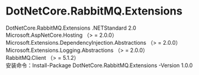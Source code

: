# DotNetCore.RabbitMQ.Extensions
DotNetCore.RabbitMQ.Extensions
.NETStandard 2.0</br>
Microsoft.AspNetCore.Hosting （> = 2.0.0）</br>
Microsoft.Extensions.DependencyInjection.Abstractions （> = 2.0.0）</br>
Microsoft.Extensions.Logging.Abstractions （> = 2.0.0）</br>
RabbitMQ.Client （> = 5.1.2）</br>
安装命令：Install-Package DotNetCore.RabbitMQ.Extensions -Version 1.0.0
